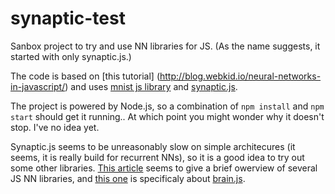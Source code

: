 # synaptic-test
Sanbox project to try and use NN libraries for JS.
(As the name suggests, it started with only synaptic.js.)

The code is based on [this tutorial] (http://blog.webkid.io/neural-networks-in-javascript/)
and uses [mnist js library](https://github.com/cazala/mnist)
and [synaptic.js](https://github.com/cazala/synaptic).

The project is powered by Node.js, so a combination of `npm install` and `npm start` should get it running..
At which point you might wonder why it doesn't stop. I've no idea yet.

Synaptic.js seems to be unreasonably slow on simple architecures
(it seems, it is really build for recurrent NNs),
so it is a good idea to try out some other libraries.
[This article](http://haileyfoster.com/Neural-Networks/) seems to give
a brief owerview of several JS NN libraries, and
[this one](https://habrahabr.ru/post/304414/) is specificaly
about [brain.js](https://github.com/harthur/brain).
